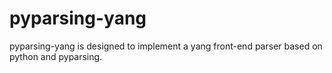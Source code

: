 # pyparsing-yang
pyparsing-yang is designed to implement a yang front-end parser based on python and pyparsing.
